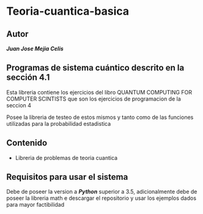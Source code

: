 # Teoria-cuantica-basica
## Autor

***Juan Jose Mejia Celis***

## Programas de sistema cuántico descrito en la sección 4.1


Esta libreria contiene los ejercicios del libro QUANTUM COMPUTING FOR COMPUTER SCINTISTS que son los ejercicios de programacion de la seccion 4

Posee la libreria de testeo de estos mismos y tanto como de las funciones utilizadas para la probabilidad estadistica

## Contenido

- Libreria de problemas de teoria cuantica



## Requisitos para usar el sistema

Debe de poseer la version a ***Python*** superior a 3.5, adicionalmente debe de poseer la libreria math e descargar el repositorio y usar los ejemplos dados para mayor factibilidad
